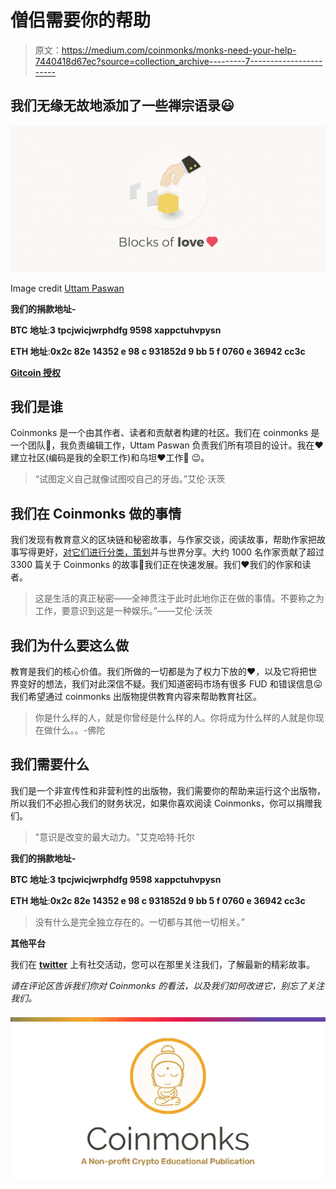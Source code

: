 # 僧侣需要你的帮助

> 原文：<https://medium.com/coinmonks/monks-need-your-help-7440418d67ec?source=collection_archive---------7----------------------->

## 我们无缘无故地添加了一些禅宗语录😃

![](img/a33d1ccf0ef10e38ecea3e82d6863ada.png)

Image credit [Uttam Paswan](https://medium.com/u/6270ff4a645d?source=post_page-----7440418d67ec--------------------------------)

**我们的捐款地址-**

**BTC 地址**:**3 tpcjwicjwrphdfg 9598 xappctuhvpysn**

**ETH 地址**:**0x2c 82e 14352 e 98 c 931852d 9 bb 5 f 0760 e 36942 cc3c**

[**Gitcoin 授权**](https://gitcoin.co/grants/654/coinmonks)

## **我们是谁**

Coinmonks 是一个由其作者、读者和贡献者构建的社区。️我们在 coinmonks 是一个团队🐼，我负责编辑工作，Uttam Paswan 负责我们所有项目的设计。我在❤️建立社区(编码是我的全职工作)和乌坦❤️工作🍁 😉。

> “试图定义自己就像试图咬自己的牙齿。”艾伦·沃茨

## 我们在 Coinmonks 做的事情

我们发现有教育意义的区块链和秘密故事，与作家交谈，阅读故事，帮助作家把故事写得更好，[对它们进行分类，策划](/coinmonks/categorizing-coinmonks-content-for-better-curation-2e451477a1b4)并与世界分享。大约 1000 名作家贡献了超过 3300 篇关于 Coinmonks 的故事👏我们正在快速发展。我们❤️我们的作家和读者。

> 这是生活的真正秘密——全神贯注于此时此地你正在做的事情。不要称之为工作，要意识到这是一种娱乐。”——艾伦·沃茨

## 我们为什么要这么做

教育是我们的核心价值。我们所做的一切都是为了权力下放的❤️，以及它将把世界变好的想法，我们对此深信不疑。我们知道密码市场有很多 FUD 和错误信息😛我们希望通过 coinmonks 出版物提供教育内容来帮助教育社区。

> 你是什么样的人，就是你曾经是什么样的人。你将成为什么样的人就是你现在做什么。。-佛陀

## 我们需要什么

我们是一个非宣传性和非营利性的出版物，我们需要你的帮助来运行这个出版物，所以我们不必担心我们的财务状况，如果你喜欢阅读 Coinmonks，你可以捐赠我们。

> "意识是改变的最大动力。"艾克哈特·托尔

**我们的捐款地址-**

**BTC 地址**:**3 tpcjwicjwrphdfg 9598 xappctuhvpysn**

**ETH 地址**:**0x2c 82e 14352 e 98 c 931852d 9 bb 5 f 0760 e 36942 cc3c**

> 没有什么是完全独立存在的。一切都与其他一切相关。”

**其他平台**

我们在 [**twitter**](https://twitter.com/coinmonks) 上有社交活动，您可以在那里关注我们，了解最新的精彩故事。

*请在评论区告诉我们你对 Coinmonks 的看法，以及我们如何改进它，别忘了关注我们。*

![](img/eb50900807b91513216744b0f907cdcd.png)![](img/e9dbce386c4f90837b5db529a4c87766.png)